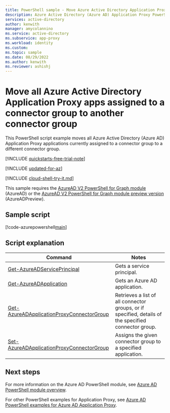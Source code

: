 ```yaml
---
title: PowerShell sample - Move Azure Active Directory Application Proxy apps to another group
description: Azure Active Directory (Azure AD) Application Proxy PowerShell example used to move all applications currently assigned to a connector group to a different connector group.
services: active-directory
author: kenwith
manager: amycolannino
ms.service: active-directory
ms.subservice: app-proxy
ms.workload: identity
ms.custom:
ms.topic: sample
ms.date: 08/29/2022
ms.author: kenwith
ms.reviewer: ashishj
---
```


# Move all Azure Active Directory Application Proxy apps assigned to a connector group to another connector group

This PowerShell script example moves all Azure Active Directory (Azure AD) Application Proxy applications currently assigned to a connector group to a different connector group.

[!INCLUDE [quickstarts-free-trial-note](../../../../includes/quickstarts-free-trial-note.md)]

[!INCLUDE [updated-for-az](../../../../includes/updated-for-az.md)]

[!INCLUDE [cloud-shell-try-it.md](../../../../includes/cloud-shell-try-it.md)]

This sample requires the [AzureAD V2 PowerShell for Graph module](/powershell/azure/active-directory/install-adv2) (AzureAD) or the [AzureAD V2 PowerShell for Graph module preview version](/powershell/azure/active-directory/install-adv2?view=azureadps-2.0-preview&preserve-view=true) (AzureADPreview).

## Sample script

[!code-azurepowershell[main](~/powershell_scripts/application-proxy/move-all-apps-to-a-connector-group.ps1 "Move all apps assigned to a connector group to another connector group")]

## Script explanation

| Command | Notes |
|---|---|
|[Get-AzureADServicePrincipal](/powershell/module/azuread/get-azureadserviceprincipal) | Gets a service principal. |
|[Get-AzureADApplication](/powershell/module/azuread/get-azureadapplication) | Gets an Azure AD application. |
| [Get-AzureADApplicationProxyConnectorGroup](/powershell/module/azuread/get-azureadapplicationproxyconnectorgroup) | Retrieves a list of all connector groups, or if specified, details of the specified connector group. |
| [Set-AzureADApplicationProxyConnectorGroup](/powershell/module/azuread/set-azureadapplicationproxyapplicationconnectorgroup) | Assigns the given connector group to a specified application.|

## Next steps

For more information on the Azure AD PowerShell module, see [Azure AD PowerShell module overview](/powershell/azure/active-directory/overview).

For other PowerShell examples for Application Proxy, see [Azure AD PowerShell examples for Azure AD Application Proxy](../application-proxy-powershell-samples.md).
